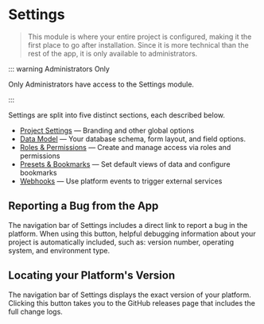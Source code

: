 # Settings

> This module is where your entire project is configured, making it the first place to go after installation. Since it
> is more technical than the rest of the app, it is only available to administrators.

::: warning Administrators Only

Only Administrators have access to the Settings module.

:::

Settings are split into five distinct sections, each described below.

- [Project Settings](/guides/projects/#adjusting-project-settings) — Branding and other global options
- [Data Model](/concepts/databases/#database-mirroring) — Your database schema, form layout, and field options.
- [Roles & Permissions](/concepts/roles) — Create and manage access via roles and permissions
- [Presets & Bookmarks](/concepts/collections/#collection-presets-bookmarks) — Set default views of data and configure
  bookmarks
- [Webhooks](/guides/webhooks) — Use platform events to trigger external services

## Reporting a Bug from the App

The navigation bar of Settings includes a direct link to report a bug in the platform. When using this button, helpful
debugging information about your project is automatically included, such as: version number, operating system, and
environment type.

## Locating your Platform's Version

The navigation bar of Settings displays the exact version of your platform. Clicking this button takes you to the GitHub
releases page that includes the full change logs.
